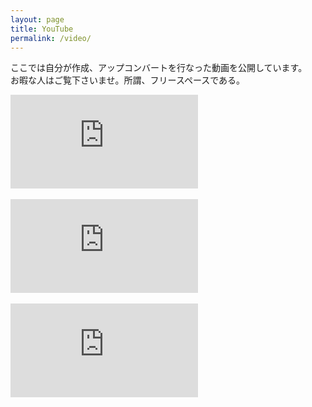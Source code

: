 ```yaml
---
layout: page
title: YouTube
permalink: /video/
---
```


ここでは自分が作成、アップコンバートを行なった動画を公開しています。<br>
お暇な人はご覧下さいませ。所謂、フリースペースである。

<div class="video-container">
  <iframe src="https://www.youtube.com/embed/Tx69uwuJHsQ?si=ezZE1oyURn3whHIN" frameborder="0" allow="accelerometer; autoplay; encrypted-media; gyroscope; picture-in-picture" allowfullscreen></iframe>
</div>
<br>
<div class="video-container">
  <iframe src="https://www.youtube.com/embed/C_3g5v042oE?si=uUUYa7gs8Ym8hUw2" frameborder="0" allow="accelerometer; autoplay; encrypted-media; gyroscope; picture-in-picture" allowfullscreen></iframe>
</div>
<br>
<div class="video-container">
  <iframe src="https://www.youtube.com/embed/B-xXdkdKBMQ?si=PpLe0qMuLKULKQ1q" frameborder="0" allow="accelerometer; autoplay; encrypted-media; gyroscope; picture-in-picture" allowfullscreen></iframe>
</div>
<br>